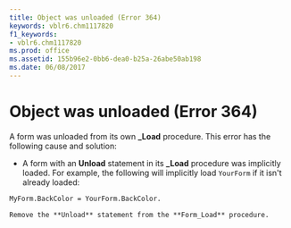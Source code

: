```yaml
---
title: Object was unloaded (Error 364)
keywords: vblr6.chm1117820
f1_keywords:
- vblr6.chm1117820
ms.prod: office
ms.assetid: 155b96e2-0bb6-dea0-b25a-26abe50ab198
ms.date: 06/08/2017
---
```



# Object was unloaded (Error 364)

A form was unloaded from its own **_Load** procedure. This error has the following cause and solution:



- A form with an **Unload** statement in its **_Load** procedure was implicitly loaded. For example, the following will implicitly load `YourForm` if it isn't already loaded:
    
```vb
MyForm.BackColor = YourForm.BackColor. 
```


    Remove the **Unload** statement from the **Form_Load** procedure.
    


